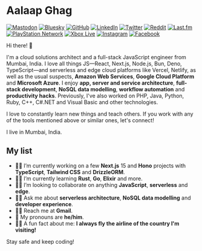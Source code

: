 # Aalaap Ghag
<a href="https://mastodon.social/@aalaap"><img src="https://img.shields.io/mastodon/follow/000012010?domain=https%3A%2F%2Fmastodon.social&label=%40aalaap%40mastodon.social&style=social" alt="Mastodon"></a> <a href="https://bsky.app/profile/aalaap.bsky.social"><img src="https://img.shields.io/static/v1?logo=bluesky&label=@aalaap.bsky.social&style=social" alt="Bluesky"></a> <a href="https://github.com/aalaap"><img src="https://img.shields.io/github/followers/aalaap.svg?label=@aalaap&style=social" alt="GitHub"></a> <a href="https://linkedin.com/in/aalaap"><img src="https://img.shields.io/static/v1?label=@aalaap&message=327&logo=linkedin&style=social" alt="LinkedIn"></a> <a href="https://twitter.com/aalaap"><img src="https://img.shields.io/twitter/follow/aalaap?label=@aalaap&style=social" alt="Twitter"></a> <a href="https://reddit.com/u/aalaap"><img src="https://img.shields.io/reddit/user-karma/combined/aalaap?style=social" alt="Reddit"></a> <a href="https://last.fm/user/aalaap"><img src="https://img.shields.io/static/v1?label=@aalaap&message=38k&logo=last.fm&style=social" alt="Last.fm"></a> <a href="https://my.playstation.com/profile/aalaap"><img src="https://img.shields.io/static/v1?label=@aalaap&message=196&logo=PlayStation&style=social" alt="PlayStation Network"></a> <a href="http://live.xbox.com/Profile?Gamertag=aalaap"><img src="https://img.shields.io/static/v1?label=@aalaap&message=9065&logo=Xbox&style=social" alt="Xbox Live"></a> <a href="https://instagram.com/aalaap"><img src="https://img.shields.io/static/v1?label=@aalaap&message=345&logo=instagram&style=social" alt="Instagram"></a> <a href="https://facebook.com/aalaap"><img src="https://img.shields.io/static/v1?label=@aalaap&message=0&logo=facebook&style=social" alt="Facebook"></a>

Hi there! 👋

I'm a cloud solutions architect and a full-stack JavaScript engineer from Mumbai, India. I love all things JS&mdash;React, Next.js, Node.js, Bun, Deno, TypeScript&mdash;and serverless and edge cloud platforms like Vercel, Netlify, as well as the usual suspects, **Amazon Web Services**, **Google Cloud Platform** and **Microsoft Azure**. I enjoy **app, server and service architecture**, **full-stack development**, **NoSQL data modelling**, **workflow automation** and **productivity hacks**. Previously, I've also worked on PHP, Java, Python, Ruby, C++, C#.NET and Visual Basic and other technologies.

I love to constantly learn new things and teach others. If you work with any of the tools mentioned above or similar ones, let's connect!

I live in Mumbai, India.

## My list

- 👨‍💻 I’m currently working on a few **Next.js** 15 and **Hono** projects with **TypeScript**, **Tailwind CSS** and **DrizzleORM**.
- 👨‍🏫 I’m currently learning **Rust**, **Go**, **Elixir** and more.
- 👷‍♀️ I’m looking to collaborate on anything **JavaScript**, **serverless** and **edge**.
- 👨‍⚖️ Ask me about **serverless architecture**, **NoSQL data modelling** and **developer experience**.
- 👩‍✈️ Reach me at **Gmail**.
- 🧔 My pronouns are **he/him**.
- 🧟‍♂️ A fun fact about me: **I always fly the airline of the country I'm visiting!**

Stay safe and keep coding!
